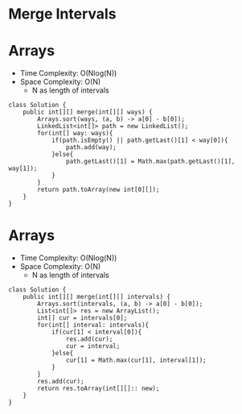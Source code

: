 # Merge Intervals

# Arrays

- Time Complexity: O(Nlog(N))
- Space Complexity: O(N)
  - N as length of intervals

```
class Solution {
    public int[][] merge(int[][] ways) {
        Arrays.sort(ways, (a, b) -> a[0] - b[0]);
        LinkedList<int[]> path = new LinkedList();
        for(int[] way: ways){
            if(path.isEmpty() || path.getLast()[1] < way[0]){
                path.add(way);
            }else{
                path.getLast()[1] = Math.max(path.getLast()[1], way[1]);
            }
        }
        return path.toArray(new int[0][]);
    }
}
```

# Arrays

- Time Complexity: O(Nlog(N))
- Space Complexity: O(N)
  - N as length of intervals

```
class Solution {
    public int[][] merge(int[][] intervals) {
        Arrays.sort(intervals, (a, b) -> a[0] - b[0]);
        List<int[]> res = new ArrayList();
        int[] cur = intervals[0];
        for(int[] interval: intervals){
            if(cur[1] < interval[0]){
                res.add(cur);
                cur = interval;
            }else{
                cur[1] = Math.max(cur[1], interval[1]);
            }
        }
        res.add(cur);
        return res.toArray(int[][]:: new);
    }
}
```
